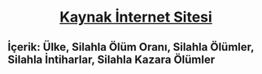 # <p align="center"><a href="https://wisevoter.com/country-rankings/gun-deaths-by-country/">Kaynak İnternet Sitesi</a></p>

## İçerik: Ülke, Silahla Ölüm Oranı, Silahla Ölümler, Silahla İntiharlar, Silahla Kazara Ölümler